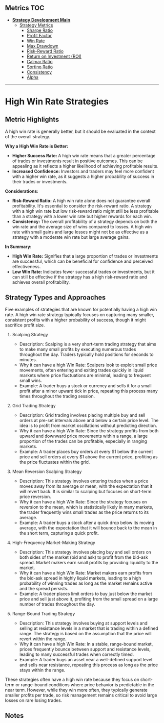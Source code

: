 ## Metrics TOC

- [**Strategy Development Main**](../README.md)
  - [Strategy Metrics](README.md)
    - [Sharpe Ratio](sharpe_ratios.md)
    - [Profit Factor](profit_factor.md)
    - [Win Rate](win_rate.md)
    - [Max Drawdown](max_drawdown.md)
    - [Risk-Reward Ratio](risk_reward_ratio.md)
    - [Return on Investment (ROI)](roi.md)
    - [Calmar Ratio](calmar_ratio.md)
    - [Sortino Ratio](sortino_ratio.md)
    - [Consistency](consistency.md)
    - [Alpha](alpha.md)

---

# High Win Rate Strategies

## Metric Highlights

A high win rate is generally better, but it should be evaluated in the context of the overall strategy.

**Why a High Win Rate is Better:**

  - **Higher Success Rate:** A high win rate means that a greater percentage of trades or investments result in positive outcomes. This can be appealing as it reflects a higher likelihood of achieving profitable results.
  - **Increased Confidence:** Investors and traders may feel more confident with a higher win rate, as it suggests a higher probability of success in their trades or investments.

**Considerations:**

  - **Risk-Reward Ratio:** A high win rate alone does not guarantee overall profitability. It's essential to consider the risk-reward ratio. A strategy with a high win rate but low risk-reward ratio might still be less profitable than a strategy with a lower win rate but higher rewards for each win.
  - **Consistency:** The overall profitability of a strategy depends on both the win rate and the average size of wins compared to losses. A high win rate with small gains and large losses might not be as effective as a strategy with a moderate win rate but large average gains.

**In Summary:**

  - **High Win Rate:** Signifies that a large proportion of trades or investments are successful, which can be beneficial for confidence and perceived effectiveness.
  - **Low Win Rate:** Indicates fewer successful trades or investments, but it can still be effective if the strategy has a high risk-reward ratio and achieves overall profitability.

## Strategy Types and Approaches

Five examples of strategies that are known for potentially having a high win rate. A high win rate strategy typically focuses on capturing many smaller, consistent profits with a higher probability of success, though it might sacrifice profit size.

1. Scalping Strategy

   - Description: Scalping is a very short-term trading strategy that aims to make many small profits by executing numerous trades throughout the day. Traders typically hold positions for seconds to minutes.
   - Why it can have a high Win Rate: Scalpers look to exploit small price movements, often entering and exiting trades quickly in liquid markets where price fluctuations are minimal, leading to frequent small wins.
   - Example: A trader buys a stock or currency and sells it for a small profit after a minor upward tick in price, repeating this process many times throughout the trading session.

2. Grid Trading Strategy

   - Description: Grid trading involves placing multiple buy and sell orders at pre-set intervals above and below a certain price level. The idea is to profit from market oscillations without predicting direction.
   - Why it can have a high Win Rate: Since the strategy profits from both upward and downward price movements within a range, a large proportion of the trades can be profitable, especially in ranging markets.
   - Example: A trader places buy orders at every $1 below the current price and sell orders at every $1 above the current price, profiting as the price fluctuates within the grid.

3. Mean Reversion Scalping Strategy

   - Description: This strategy involves entering trades when a price moves away from its average or mean, with the expectation that it will revert back. It is similar to scalping but focuses on short-term price reversion.
   - Why it can have a high Win Rate: Since the strategy focuses on reversion to the mean, which is statistically likely in many markets, the trader frequently wins small trades as the price returns to its average.
   - Example: A trader buys a stock after a quick drop below its moving average, with the expectation that it will bounce back to the mean in the short term, capturing a quick profit.

4. High-Frequency Market-Making Strategy

   - Description: This strategy involves placing buy and sell orders on both sides of the market (bid and ask) to profit from the bid-ask spread. Market makers earn small profits by providing liquidity to the market.
   - Why it can have a high Win Rate: Market makers earn profits from the bid-ask spread in highly liquid markets, leading to a high probability of winning trades as long as the market remains active and the spread persists.
   - Example: A trader places limit orders to buy just below the market price and sell just above it, profiting from the small spread on a large number of trades throughout the day.

5. Range-Bound Trading Strategy

   - Description: This strategy involves buying at support levels and selling at resistance levels in a market that is trading within a defined range. The strategy is based on the assumption that the price will revert within the range.
   - Why it can have a high Win Rate: In a stable, range-bound market, prices frequently bounce between support and resistance levels, leading to many successful trades when correctly timed.
   - Example: A trader buys an asset near a well-defined support level and sells near resistance, repeating this process as long as the price stays within the range.

These strategies often have a high win rate because they focus on short-term or range-bound conditions where price behavior is predictable in the near term. However, while they win more often, they typically generate smaller profits per trade, so risk management remains critical to avoid large losses on rare losing trades.




## Notes


